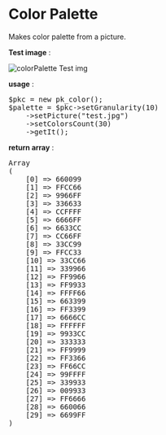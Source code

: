 # Color Palette&nbsp;

Makes color palette from a picture.

**Test image** :


![colorPalette Test img](https://raw.github.com/Projekod/ColorPalette/master/test.jpg)


**usage** :

<pre>
$pkc = new pk_color();
$palette = $pkc->setGranularity(10)
    ->setPicture("test.jpg")
    ->setColorsCount(30)
    ->getIt();
</pre>

**return array** :

<pre>
Array
(
    [0] => 660099
    [1] => FFCC66
    [2] => 9966FF
    [3] => 336633
    [4] => CCFFFF
    [5] => 6666FF
    [6] => 6633CC
    [7] => CC66FF
    [8] => 33CC99
    [9] => FFCC33
    [10] => 33CC66
    [11] => 339966
    [12] => FF9966
    [13] => FF9933
    [14] => FFFF66
    [15] => 663399
    [16] => FF3399
    [17] => 6666CC
    [18] => FFFFFF
    [19] => 9933CC
    [20] => 333333
    [21] => FF9999
    [22] => FF3366
    [23] => FF66CC
    [24] => 99FFFF
    [25] => 339933
    [26] => 009933
    [27] => FF6666
    [28] => 660066
    [29] => 6699FF
)
</pre>

